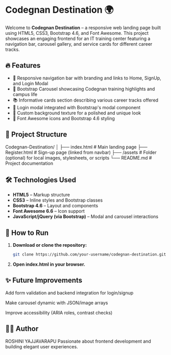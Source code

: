 # Codegnan Destination 🌍

Welcome to **Codegnan Destination** – a responsive web landing page built using HTML5, CSS3, Bootstrap 4.6, and Font Awesome. This project showcases an engaging frontend for an IT training center featuring a navigation bar, carousel gallery, and service cards for different career tracks.

## 🔥 Features

- 🧭 Responsive navigation bar with branding and links to Home, SignUp, and Login Modal
- 🎠 Bootstrap Carousel showcasing Codegnan training highlights and campus life
- 📚 Informative cards section describing various career tracks offered
- 🔐 Login modal integrated with Bootstrap's modal component
- 🌟 Custom background texture for a polished and unique look
- 🎨 Font Awesome icons and Bootstrap 4.6 styling

## 📁 Project Structure

Codegnan-Destination/ │ ├── index.html # Main landing page ├── Register.html # Sign-up page (linked from navbar) ├── /assets # Folder (optional) for local images, stylesheets, or scripts └── README.md # Project documentation


## 🛠️ Technologies Used

- **HTML5** – Markup structure
- **CSS3** – Inline styles and Bootstrap classes
- **Bootstrap 4.6** – Layout and components
- **Font Awesome 6.6** – Icon support
- **JavaScript/jQuery (via Bootstrap)** – Modal and carousel interactions

## 🚀 How to Run

1. **Download or clone the repository:**
   ```bash
   git clone https://github.com/your-username/codegnan-destination.git
2. **Open index.html in your browser.**


## ✨ Future Improvements
Add form validation and backend integration for login/signup

Make carousel dynamic with JSON/image arrays

Improve accessibility (ARIA roles, contrast checks)

## 👩‍💻 Author
ROSHINI YAJJAVARAPU
Passionate about frontend development and building elegant user experiences.
